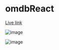 # omdbReact

[Live link](https://chxtio.github.io/omdbReact2/)

![image](https://user-images.githubusercontent.com/33184844/123411356-37d43780-d565-11eb-9ecc-1ec09b1edf61.png)

![image](https://user-images.githubusercontent.com/33184844/123411569-723dd480-d565-11eb-9b7b-dea33297285e.png)
